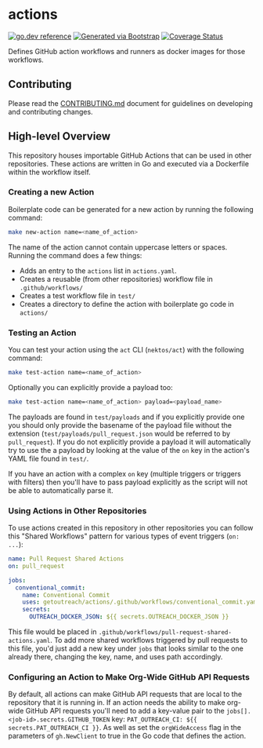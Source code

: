 # actions

[![go.dev reference](https://img.shields.io/badge/go.dev-reference-007d9c?logo=go&logoColor=white)](https://engdocs.outreach.cloud/github.com/getoutreach/actions)
[![Generated via Bootstrap](https://img.shields.io/badge/Outreach-Bootstrap-%235951ff)](https://github.com/getoutreach/bootstrap)
[![Coverage Status](https://coveralls.io/repos/github/getoutreach/actions/badge.svg?branch=main)](https://coveralls.io/github//getoutreach/actions?branch=main)

Defines GitHub action workflows and runners as docker images for those workflows.

## Contributing

Please read the [CONTRIBUTING.md](CONTRIBUTING.md) document for guidelines on developing and contributing changes.

## High-level Overview

<!--- Block(overview) -->

This repository houses importable GitHub Actions that can be used in other repositories.
These actions are written in Go and executed via a Dockerfile within the workflow itself.

### Creating a new Action

Boilerplate code can be generated for a new action by running the following command:

```bash
make new-action name=<name_of_action>
```

The name of the action cannot contain uppercase letters or spaces. Running the command
does a few things:

- Adds an entry to the `actions` list in `actions.yaml`.
- Creates a reusable (from other repositories) workflow file in `.github/workflows/`
- Creates a test workflow file in `test/`
- Creates a directory to define the action with boilerplate go code in `actions/`

### Testing an Action

You can test your action using the `act` CLI (`nektos/act`) with the following command:

```bash
make test-action name=<name_of_action>
```

Optionally you can explicitly provide a payload too:

```bash
make test-action name=<name_of_action> payload=<payload_name>
```

The payloads are found in `test/payloads` and if you explicitly provide one you should only
provide the basename of the payload file without the extension
(`test/payloads/pull_request.json` would be referred to by `pull_request`). If you do not
explicitly provide a payload it will automatically try to use the a payload by looking at
the value of the `on` key in the action's YAML file found in `test/`.

If you have an action with a complex `on` key (multiple triggers or triggers with filters)
then you'll have to pass payload explicitly as the script will not be able to automatically
parse it.

### Using Actions in Other Repositories

To use actions created in this repository in other repositories you can follow this
"Shared Workflows" pattern for various types of event triggers (`on: ...`):

```yaml
name: Pull Request Shared Actions
on: pull_request

jobs:
  conventional_commit:
    name: Conventional Commit
    uses: getoutreach/actions/.github/workflows/conventional_commit.yaml@main
    secrets:
      OUTREACH_DOCKER_JSON: ${{ secrets.OUTREACH_DOCKER_JSON }}
```

This file would be placed in `.github/workflows/pull-request-shared-actions.yaml`. To
add more shared workflows triggered by pull requests to this file, you'd just add a new
key under `jobs` that looks similar to the one already there, changing the key, name,
and uses path accordingly.

### Configuring an Action to Make Org-Wide GitHub API Requests

By default, all actions can make GitHub API requests that are local to the repository
that it is running in. If an action needs the ability to make org-wide GitHub API
requests you'll need to add a key-value pair to the
`jobs[].<job-id>.secrets.GITHUB_TOKEN` key:
`PAT_OUTREACH_CI: ${{ secrets.PAT_OUTREACH_CI }}`. As well as set the `orgWideAccess`
flag in the parameters of `gh.NewClient` to true in the Go code that defines the action.

<!--- EndBlock(overview) -->
